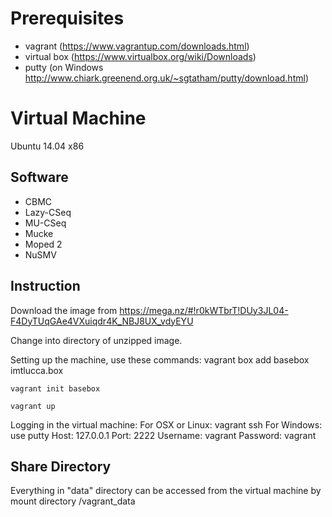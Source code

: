 # Prerequisites #
- vagrant (https://www.vagrantup.com/downloads.html)
- virtual box (https://www.virtualbox.org/wiki/Downloads)
- putty (on Windows http://www.chiark.greenend.org.uk/~sgtatham/putty/download.html) 

# Virtual Machine #
Ubuntu 14.04 x86

## Software ##
- CBMC
- Lazy-CSeq
- MU-CSeq
- Mucke
- Moped 2
- NuSMV

## Instruction ##
Download the image from https://mega.nz/#!r0kWTbrT!DUy3JL04-F4DyTUqGAe4VXuiqdr4K_NBJ8UX_vdyEYU

Change into directory of unzipped image.

Setting up the machine, use these commands:
    vagrant box add basebox imtlucca.box

    vagrant init basebox

    vagrant up

Logging in the virtual machine:
    For OSX or Linux:
        vagrant ssh
    For Windows: use putty
        Host: 127.0.0.1
        Port: 2222
        Username: vagrant
        Password: vagrant

## Share Directory ##
Everything in "data" directory can be accessed from the virtual machine by mount directory   /vagrant_data








